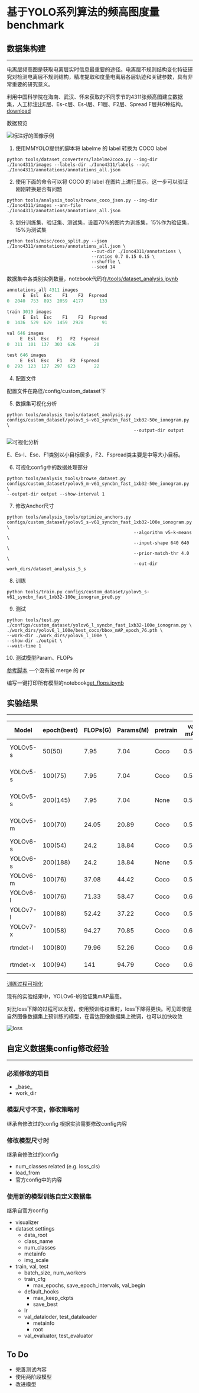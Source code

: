 # 基于YOLO系列算法的频高图度量benchmark

## 数据集构建

---

电离层频高图是获取电离层实时信息最重要的途径。电离层不规则结构变化特征研究对检测电离层不规则结构，精准提取和度量电离层各层轨迹和关键参数，具有非常重要的研究意义。

利用中国科学院在海南、武汉、怀来获取的不同季节的4311张频高图建立数据集，人工标注出E层、Es-c层、Es-l层、F1层、F2层、Spread F层共6种结构。[download](https://drive.google.com/file/d/1MZUonB6E0o7lq_NndI-F3PEVkQH3C8pz/view?usp=sharing)

数据预览

![标注好的图像示例](https://github.com/VoyagerXvoyagerx/OpenMMLabCamp/blob/main/detection/ionogram_detection/20130401070700.jpg "fig1")

1. 使用MMYOLO提供的脚本将 labelme 的 label 转换为 COCO label

```shell
python tools/dataset_converters/labelme2coco.py --img-dir ./Iono4311/images --labels-dir ./Iono4311/labels --out ./Iono4311/annotations/annotations_all.json
```

2. 使用下面的命令可以将 COCO 的 label 在图片上进行显示，这一步可以验证刚刚转换是否有问题

```shell
python tools/analysis_tools/browse_coco_json.py --img-dir ./Iono4311/images --ann-file ./Iono4311/annotations/annotations_all.json
```

3. 划分训练集、验证集、测试集，设置70%的图片为训练集，15%作为验证集，15%为测试集

```shell
python tools/misc/coco_split.py --json ./Iono4311/annotations/annotations_all.json \
                                --out-dir ./Iono4311/annotations \
                                --ratios 0.7 0.15 0.15 \
                                --shuffle \
                                --seed 14
```

数据集中各类别实例数量，notebook代码在[/tools/dataset_analysis.ipynb](OpenMMLabCamp/detection/ionogram_detection/tools/dataset_analysis.ipynb)

```python
annotations_all 4311 images
      E  Esl  Esc    F1    F2  Fspread
0  2040  753  893  2059  4177      133

train 3019 images
      E  Esl  Esc    F1    F2  Fspread
0  1436  529  629  1459  2928       91

val 646 images
     E  Esl  Esc   F1   F2  Fspread
0  311  101  137  303  626       20

test 646 images
     E  Esl  Esc   F1   F2  Fspread
0  293  123  127  297  623       22
```

4. 配置文件

配置文件在路径/config/custom_dataset下

5. 数据集可视化分析

```shell
python tools/analysis_tools/dataset_analysis.py configs/custom_dataset/yolov5_s-v61_syncbn_fast_1xb32-50e_ionogram.py \
                                                --output-dir output
```

![可视化分析](/detection/ionogram_detection/Dataset_bbox_area.jpg)

E、Es-l、Esc、F1类别以小目标居多，F2、Fspread类主要是中等大小目标。

6. 可视化config中的数据处理部分

```shell
python tools/analysis_tools/browse_dataset.py configs/custom_dataset/yolov5_m-v61_syncbn_fast_1xb32-50e_ionogram.py \
--output-dir output --show-interval 1
```

7. 修改Anchor尺寸

```shell
python tools/analysis_tools/optimize_anchors.py configs/custom_dataset/yolov5_s-v61_syncbn_fast_1xb32-100e_ionogram.py \
                                                --algorithm v5-k-means \
                                                --input-shape 640 640 \
                                                --prior-match-thr 4.0 \
                                                --out-dir work_dirs/dataset_analysis_5_s
```

8. 训练

```shell
python tools/train.py configs/custom_dataset/yolov5_s-v61_syncbn_fast_1xb32-100e_ionogram_pre0.py
```

9. 测试

```shell
python tools/test.py ./configs/custom_dataset/yolov6_l_syncbn_fast_1xb32-100e_ionogram.py \
./work_dirs/yolov6_l_100e/best_coco/bbox_mAP_epoch_76.pth \
--work-dir ./work_dirs/yolov6_l_100e \
--show-dir ./output \
--wait-time 1
```

10. 测试模型Param、FLOPs

[参考脚本](https://github.com/open-mmlab/mmyolo/blob/2875d8b64e75b34c2a7f4cf134f9348c2f018ed9/tools/analysis_tools/get_flops.py) 一个没有被 merge 的 pr

编写一键打印所有模型的notebook[get_flops.ipynb](/detection/ionogram_detection/tools/get_flops.ipynb)

## 实验结果
---

| Model | epoch(best) | FLOPs(G) | Params(M) | pretrain | val mAP | test mAP | config |
| --- | --- | --- | --- | --- | --- | --- | --- |
| YOLOv5-s | 50(50) | 7.95 | 7.04 | Coco | 0.579 |  | yolov5_s-v61_syncbn_fast_1xb32-50e_ionogram |
| YOLOv5-s | 100(75) | 7.95 | 7.04 | Coco | 0.577  |  | yolov5_s-v61_syncbn_fast_1xb32-100e_ionogram |
| YOLOv5-s | 200(145) | 7.95 | 7.04 | None | 0.565 |  | yolov5_s-v61_syncbn_fast_1xb32-100e_ionogram_pre0 |
| YOLOv5-m | 100(70) | 24.05 | 20.89 | Coco | 0.587  | 0.586 | yolov5_m-v61_syncbn_fast_1xb32-100e_ionogram |
| YOLOv6-s | 100(54) | 24.2 | 18.84 | Coco | 0.584 |  | yolov6_s_syncbn_fast_1xb32-100e_ionogram |
| YOLOv6-s | 200(188) | 24.2 | 18.84 | None | 0.557 |  | yolov6_s_syncbn_fast_1xb32-100e_ionogram_pre0 |
| YOLOv6-m | 100(76) | 37.08 | 44.42 | Coco | 0.590 |  | yolov6_m_syncbn_fast_1xb32-100e_ionogram |
| YOLOv6-l | 100(76) | 71.33 | 58.47 | Coco | 0.605 | 0.597 | yolov6_l_syncbn_fast_1xb32-100e_ionogram |
| YOLOv7-l | 100(88) | 52.42 | 37.22 | Coco | 0.590 |  | yolov7_l_syncbn_fast_1xb32-100e_ionogram |
| YOLOv7-x | 100(58) | 94.27 | 70.85 | Coco | 0.602 |  | yolov7_x_syncbn_fast_1xb32-100e_ionogram |
| rtmdet-l | 100(80) | 79.96 | 52.26 | Coco | 0.601 |  | rtmdet_l_syncbn_fast_1xb32-100e_ionogram |
| rtmdet-x | 100(94) | 141 | 94.79 | Coco | 0.603 |  | rtmdet_x_syncbn_fast_1xb32-100e_ionogram |

[训练过程可视化](https://wandb.ai/19211416/mmyolo-tools/reports/Object-Detection-for-Ionogram-Automatic-Scaling--VmlldzozNTI4NTk5)

现有的实验结果中，YOLOv6-l的验证集mAP最高。

对比loss下降的过程可以发现，使用预训练权重时，loss下降得更快。可见即使是自然图像数据集上预训练的模型，在雷达图像数据集上微调，也可以加快收敛

![loss](/detection/ionogram_detection/loss.png)

## 自定义数据集config修改经验

---

### 必须修改的项目

- \_base\_
- work_dir

### 模型尺寸不变，修改策略时

继承自修改过的config
根据实验需要修改config内容

### 修改模型尺寸时

继承自修改过的config

- num_classes related (e.g. loss_cls)
- load_from
- 官方config中的内容

### 使用新的模型训练自定义数据集

继承自官方config

- visualizer
- dataset settings
  - data_root
  - class_name
  - num_classes
  - metainfo
  - img_scale
- train, val, test
  - batch_size, num_workers
  - train_cfg
    - max_epochs, save_epoch_intervals, val_begin
  - default_hooks
    - max_keep_ckpts
    - save_best
  - lr
  - val_dataloder, test_dataloader
    - metainfo
    - root
  - val_evaluator, test_evaluator

## To Do
- 完善测试内容
- 使用两阶段模型
- 改进模型